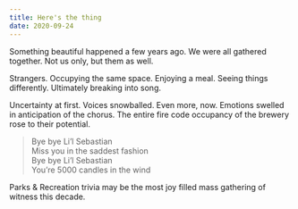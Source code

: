 ```yaml
---
title: Here's the thing
date: 2020-09-24
---
```


Something beautiful happened a few years ago.
We were all gathered together.
Not us only, but them as well.

Strangers.
Occupying the same space.
Enjoying a meal.
Seeing things differently.
Ultimately breaking into song.

Uncertainty at first.
Voices snowballed.
Even more, now.
Emotions swelled in anticipation of the chorus.
The entire fire code occupancy of the brewery rose to their potential.

> Bye bye Li’l Sebastian\
> Miss you in the saddest fashion\
> Bye bye Li’l Sebastian\
> You’re 5000 candles in the wind

Parks & Recreation trivia may be the most joy filled mass gathering of witness this decade.
